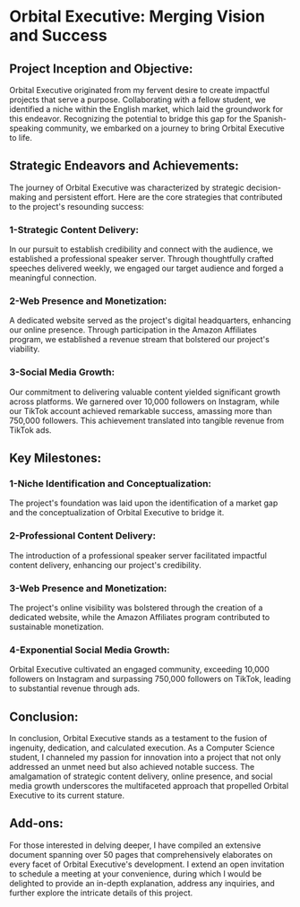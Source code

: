 # Orbital Executive: Merging Vision and Success

## Project Inception and Objective:
Orbital Executive originated from my fervent desire to create impactful projects that serve a purpose. Collaborating with a fellow student, we identified a niche within the English market, which laid the groundwork for this endeavor. Recognizing the potential to bridge this gap for the Spanish-speaking community, we embarked on a journey to bring Orbital Executive to life.

## Strategic Endeavors and Achievements:
The journey of Orbital Executive was characterized by strategic decision-making and persistent effort. Here are the core strategies that contributed to the project's resounding success:

### 1-Strategic Content Delivery: 
In our pursuit to establish credibility and connect with the audience, we established a professional speaker server. Through thoughtfully crafted speeches delivered weekly, we engaged our target audience and forged a meaningful connection.

### 2-Web Presence and Monetization:
A dedicated website served as the project's digital headquarters, enhancing our online presence. Through participation in the Amazon Affiliates program, we established a revenue stream that bolstered our project's viability.

### 3-Social Media Growth: 
Our commitment to delivering valuable content yielded significant growth across platforms. We garnered over 10,000 followers on Instagram, while our TikTok account achieved remarkable success, amassing more than 750,000 followers. This achievement translated into tangible revenue from TikTok ads.

## Key Milestones:

### 1-Niche Identification and Conceptualization: 
The project's foundation was laid upon the identification of a market gap and the conceptualization of Orbital Executive to bridge it.
### 2-Professional Content Delivery: 
The introduction of a professional speaker server facilitated impactful content delivery, enhancing our project's credibility.
### 3-Web Presence and Monetization:
The project's online visibility was bolstered through the creation of a dedicated website, while the Amazon Affiliates program contributed to sustainable monetization.
### 4-Exponential Social Media Growth:
Orbital Executive cultivated an engaged community, exceeding 10,000 followers on Instagram and surpassing 750,000 followers on TikTok, leading to substantial revenue through ads.

## Conclusion:
In conclusion, Orbital Executive stands as a testament to the fusion of ingenuity, dedication, and calculated execution. As a Computer Science student, I channeled my passion for innovation into a project that not only addressed an unmet need but also achieved notable success. The amalgamation of strategic content delivery, online presence, and social media growth underscores the multifaceted approach that propelled Orbital Executive to its current stature.

## Add-ons:
For those interested in delving deeper, I have compiled an extensive document spanning over 50 pages that comprehensively elaborates on every facet of Orbital Executive's development. I extend an open invitation to schedule a meeting at your convenience, during which I would be delighted to provide an in-depth explanation, address any inquiries, and further explore the intricate details of this project.
